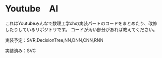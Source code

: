 # Youtube　AI
これはYoutubeみんなで数理工学chの実装パートのコードをまとめたり、改修したりしているリポジトリです。
コードが汚い部分があれば教えてください。

実装予定：SVR,DecisionTree,NN,DNN,CNN,RNN

実装済み：SVC

